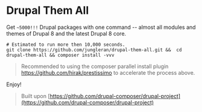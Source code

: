 # Drupal Them All

Get `~5000!!!` Drupal packages with one command -- almost all modules and themes of Drupal 8 and the latest Drupal 8 core.

```
# Estimated to run more then 10,000 seconds.
git clone https://github.com/jungleran/drupal-them-all.git &&  cd drupal-them-all && composer install -vvv
```

> Recommended to using the composer parallel install plugin https://github.com/hirak/prestissimo to accelerate the process above.

Enjoy!

> Built upon [https://github.com/drupal-composer/drupal-project](https://github.com/drupal-composer/drupal-project)
